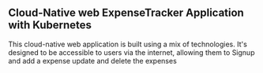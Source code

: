 ## Cloud-Native web ExpenseTracker Application with Kubernetes

This cloud-native web application is built using a mix of technologies. It's designed to be accessible to users via the internet, allowing them to Signup and add a expense update and delete the expenses
